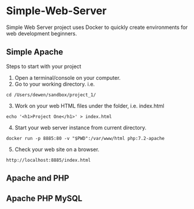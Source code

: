# Simple-Web-Server

Simple Web Server project uses Docker to quickly create environments for web development beginners.

## Simple Apache
Steps to start with your project
1. Open a terminal/console on your computer.
2. Go to your working directory. i.e. 
```
cd /Users/dewen/sandbox/project_1/
```
3. Work on your web HTML files under the folder, i.e. index.html
```
echo '<h1>Project One</h1>' > index.html
```
4. Start your web server instance from current directory.
```
docker run -p 8885:80 -v "$PWD":/var/www/html php:7.2-apache
````
5. Check your web site on a browser.
```
http://localhost:8885/index.html
```

## Apache and PHP
## Apache PHP MySQL
